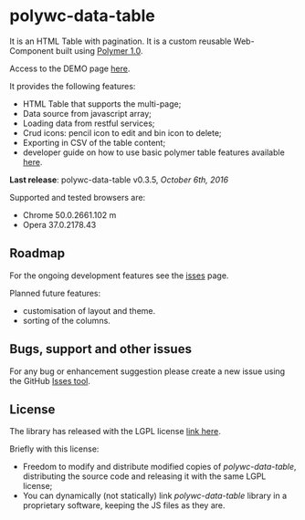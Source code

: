 # polywc-data-table 

It is an HTML Table with pagination. It is a custom reusable Web-Component built using [Polymer 1.0](https://www.polymer-project.org/1.0/). 

Access to the DEMO page [here](http://donpir.github.io/polywc-data-table).

It provides the following features:

 - HTML Table that supports the multi-page;
 - Data source from javascript array;
 - Loading data from restful services;
 - Crud icons: pencil icon to edit and bin icon to delete;
 - Exporting in CSV of the table content;
 - developer guide on how to use basic polymer table features available [here](https://github.com/donpir/polywc-data-table/wiki).
 
__Last release__: polywc-data-table v0.3.5, _October 6th, 2016_

Supported and tested browsers are:

 - Chrome 50.0.2661.102 m
 - Opera 37.0.2178.43

## Roadmap

For the ongoing development features see the [isses](https://github.com/donpir/polywc-data-table/issues) page.

Planned future features:

 - customisation of layout and theme.
 - sorting of the columns.

## Bugs, support and other issues

For any bug or enhancement suggestion please create a new issue using the GitHub [Isses tool](https://github.com/donpir/polywc-data-table/issues).

## License 

The library has released with the LGPL license [link here](http://www.gnu.org/licenses/lgpl.html).

Briefly with this license:
 
 - Freedom to modify and distribute modified copies of _polywc-data-table_, distributing the source code and releasing it with the same LGPL license;
 - You can dynamically (not statically) link _polywc-data-table_ library in a proprietary software, keeping the JS files as they are.


